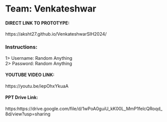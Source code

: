 # Team: Venkateshwar<br>
<h4>DIRECT LINK TO PROTOTYPE:</h4>https://aksht27.github.io/VenkateshwarSIH2024/<br>
<h3>Instructions:</h3>
1> Username: Random Anything<br>
2> Password: Random Anything<br>

<h4>YOUTUBE VIDEO LINK:</h4>https://youtu.be/iepOhxYkuaA
<h4>PPT Drive Link:</h4>https:https://drive.google.com/file/d/1wPoA0guiU_kK00L_MmP1felcQRoqd_8d/view?usp=sharing
